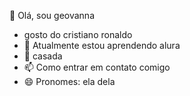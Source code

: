 👋 Olá, sou geovanna
- gosto do cristiano ronaldo
- 🌱 Atualmente estou aprendendo alura
- 💞️ casada
- 📫 Como entrar em contato comigo 
- 😄 Pronomes: ela dela 


<!---
gigidomal/gigidomal is a ✨ special ✨ repository because its `README.md` (this file) appears on your GitHub profile.
You can click the Preview link to take a look at your changes.
--->
